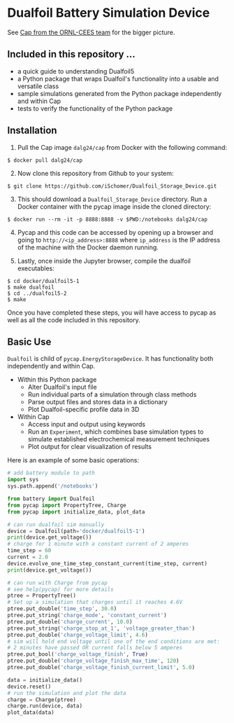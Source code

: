 # Dualfoil Battery Simulation Device
See [Cap from the ORNL-CEES team](https://github.com/ORNL-CEES/Cap "Github - ORNL-CEES/Cap") for the bigger picture.

## Included in this repository ...
 +  a quick guide to understanding Dualfoil5 
 +  a Python package that wraps Dualfoil's functionality into a usable and versatile class
 +  sample simulations generated from the Python package independently and within Cap
 +  tests to verify the functionality of the Python package

## Installation
 1. Pull the Cap image `dalg24/cap` from Docker with the following command:

 ```
 $ docker pull dalg24/cap
 ```

 2. Now clone this repository from Github to your system:

 ```
 $ git clone https://github.com/iSchomer/Dualfoil_Storage_Device.git
 ```

 3. This should download a `Dualfoil_Storage_Device` directory. Run a Docker container with the pycap image inside the cloned directory:

 ```
 $ docker run --rm -it -p 8888:8888 -v $PWD:/notebooks dalg24/cap
 ```

 4. Pycap and this code can be accessed by opening up a browser and going to `http://<ip_address>:8888` where `ip_address` is the IP address of the machine with the Docker daemon running.

 5. Lastly, once inside the Jupyter browser, compile the dualfoil executables:
 ```
 $ cd docker/dualfoil5-1
 $ make dualfoil
 $ cd ../dualfoil5-2
 $ make
 ```

Once you have completed these steps, you will have access to pycap as well as all the code included in this repository.


## Basic Use
`Dualfoil` is child of `pycap.EnergyStorageDevice`. It has functionality both independently and within Cap.

+ Within this Python package
   + Alter Dualfoil's input file
   + Run individual parts of a simulation through class methods
   + Parse output files and stores data in a dictionary
   + Plot Dualfoil-specific profile data in 3D
+ Within Cap
   + Access input and output using keywords
   + Run an `Experiment`, which combines base simulation types to simulate established electrochemical measurement techniques
   + Plot output for clear visualization of results

Here is an example of some basic operations:

 ```python
 # add battery module to path
 import sys
 sys.path.append('/notebooks')

 from battery import Dualfoil
 from pycap import PropertyTree, Charge
 from pycap import initialize_data, plot_data

 # can run dualfoil sim manually 
 device = Dualfoil(path='docker/dualfoil5-1')
 print(device.get_voltage())
 # charge for 1 minute with a constant current of 2 amperes
 time_step = 60
 current = 2.0
 device.evolve_one_time_step_constant_current(time_step, current)
 print(device.get_voltage())

 # can run with Charge from pycap
 # see help(pycap) for more details
 ptree = PropertyTree()
 # Set up a simulation that charges until it reaches 4.6V
 ptree.put_double('time_step', 30.0)
 ptree.put_string('charge_mode', 'constant_current')
 ptree.put_double('charge_current', 10.0)
 ptree.put_string('charge_stop_at_1', 'voltage_greater_than')
 ptree.put_double('charge_voltage_limit', 4.6)
 # sim will hold end voltage until one of the end conditions are met:
 # 2 minutes have passed OR current falls below 5 amperes
 ptree.put_bool('charge_voltage_finish', True)
 ptree.put_double('charge_voltage_finish_max_time', 120)
 ptree.put_double('charge_voltage_finish_current_limit', 5.0)
 
 data = initialize_data()
 device.reset()
 # run the simulation and plot the data
 charge = Charge(ptree)
 charge.run(device, data)
 plot_data(data)
 ```

